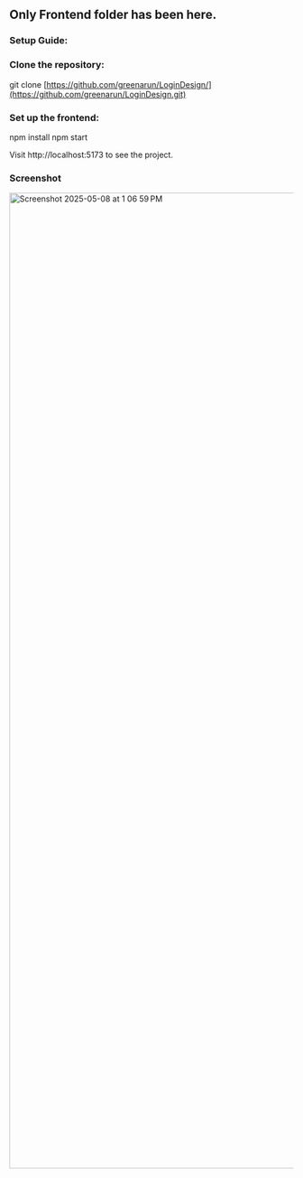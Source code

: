 ## Only Frontend folder has been here.

### Setup Guide:

### Clone the repository:
git clone [https://github.com/greenarun/LoginDesign/](https://github.com/greenarun/LoginDesign.git)

### Set up the frontend:
npm install
npm start

Visit http://localhost:5173 to see the project.

### Screenshot
<img width="1728" alt="Screenshot 2025-05-08 at 1 06 59 PM" src="https://github.com/user-attachments/assets/45cff6e4-b6a4-4024-8a9e-edbd771bd6a9" />
